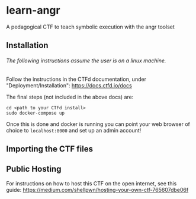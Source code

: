 # learn-angr
A pedagogical CTF to teach symbolic execution with the angr toolset

## Installation
###### The following instructions assume the user is on a linux machine.

Follow the instructions in the CTFd documentation, under "Deployment/Installation": https://docs.ctfd.io/docs 

The final steps (not included in the above docs) are:
```
cd <path to your CTFd install>
sudo docker-compose up
```

Once this is done and docker is running you can point your web browser of choice to `localhost:8000` and set up an admin account!

## Importing the CTF files

## Public Hosting
For instructions on how to host this CTF on the open internet, see this guide: https://medium.com/shellpwn/hosting-your-own-ctf-765607dbe06f  
